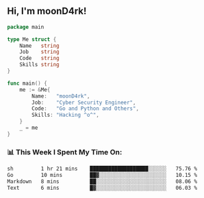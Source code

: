 <h2> Hi, I'm moonD4rk!</h2>

```go
package main

type Me struct {
	Name   string
	Job    string
	Code   string
	Skills string
}

func main() {
	me := &Me{
		Name:   "moonD4rk",
		Job:    "Cyber Security Engineer",
		Code:   "Go and Python and Others",
		Skills: "Hacking ^o^",
	}
	_ = me
}
```

<h3>📊 This Week I Spent My Time On:</h3>
<!-- <img align='right' src="https://github-readme-stats.vercel.app/api?username=moond4rk&show_icons=true&theme=radical", width="300" height="150"> -->

<!--START_SECTION:waka-->

```txt
sh         1 hr 21 mins    ███████████████████░░░░░░   75.76 %
Go         10 mins         ██▓░░░░░░░░░░░░░░░░░░░░░░   10.15 %
Markdown   8 mins          ██░░░░░░░░░░░░░░░░░░░░░░░   08.06 %
Text       6 mins          █▓░░░░░░░░░░░░░░░░░░░░░░░   06.03 %
```

<!--END_SECTION:waka-->

